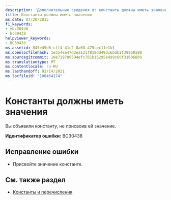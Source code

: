 ```yaml
---
description: 'Дополнительные сведения о: константы должны иметь значение'
title: Константы должны иметь значения
ms.date: 07/20/2015
f1_keywords:
- vbc30438
- bc30438
helpviewer_keywords:
- BC30438
ms.assetid: 845e49d6-cff4-41c2-8a68-475cec11e1b1
ms.openlocfilehash: 1e354ea47d2ea121f818dd49dc6bdb2f39960a98
ms.sourcegitcommit: 10e719780594efc781b15295e499c66f316068b8
ms.translationtype: MT
ms.contentlocale: ru-RU
ms.lasthandoff: 02/14/2021
ms.locfileid: "100464174"
---
```

# <a name="constants-must-have-a-value"></a>Константы должны иметь значения

Вы объявили константу, не присвоив ей значение.  
  
 **Идентификатор ошибки:** BC30438  
  
## <a name="to-correct-this-error"></a>Исправление ошибки  
  
- Присвойте значение константе.  
  
## <a name="see-also"></a>См. также раздел

- [Константы и перечисления](../language-reference/constants-and-enumerations.md)
